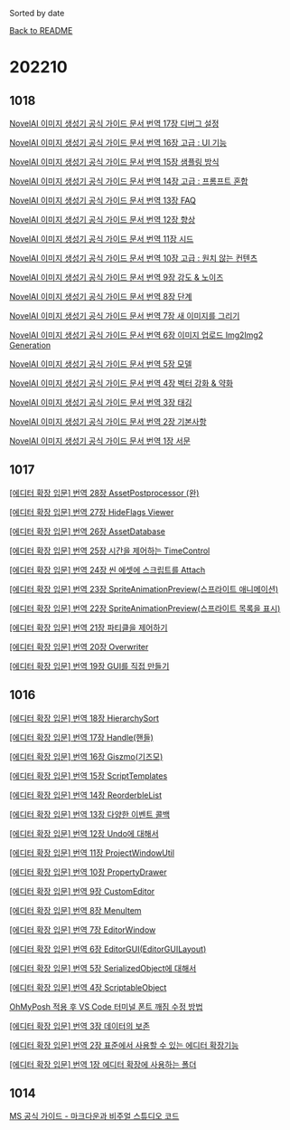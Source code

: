 Sorted by date

[Back to README](README.md)

# 202210

## 1018

[NovelAI 이미지 생성기 공식 가이드 문서 번역 17장 디버그 설정](posts/20221018/20221018231727/index.md)

[NovelAI 이미지 생성기 공식 가이드 문서 번역 16장 고급 : UI 기능](posts/20221018/20221018230603/index.md)

[NovelAI 이미지 생성기 공식 가이드 문서 번역 15장 샘플링 방식](posts/20221018/20221018230424/index.md)

[NovelAI 이미지 생성기 공식 가이드 문서 번역 14장 고급 : 프롬프트 혼합](posts/20221018/20221018224545/index.md)

[NovelAI 이미지 생성기 공식 가이드 문서 번역 13장 FAQ](posts/20221018/20221018215719/index.md)

[NovelAI 이미지 생성기 공식 가이드 문서 번역 12장 향상](posts/20221018/20221018170748/index.md)

[NovelAI 이미지 생성기 공식 가이드 문서 번역 11장 시드](posts/20221018/20221018170529/index.md)

[NovelAI 이미지 생성기 공식 가이드 문서 번역 10장 고급 : 원치 않는 컨텐츠](posts/20221018/20221018170142/index.md)

[NovelAI 이미지 생성기 공식 가이드 문서 번역 9장 강도 & 노이즈](posts/20221018/20221018165556/index.md)

[NovelAI 이미지 생성기 공식 가이드 문서 번역 8장 단계](posts/20221018/20221018164750/index.md)

[NovelAI 이미지 생성기 공식 가이드 문서 번역 7장 새 이미지를 그리기](posts/20221018/20221018152102/index.md)

[NovelAI 이미지 생성기 공식 가이드 문서 번역 6장 이미지 업로드 Img2Img2 Generation](posts/20221018/20221018144824/index.md)

[NovelAI 이미지 생성기 공식 가이드 문서 번역 5장 모델](posts/20221018/20221018144438/index.md)

[NovelAI 이미지 생성기 공식 가이드 문서 번역 4장 벡터 강화 & 약화](posts/20221018/20221018142000/index.md)

[NovelAI 이미지 생성기 공식 가이드 문서 번역 3장 태깅](posts/20221018/20221018141102/index.md)

[NovelAI 이미지 생성기 공식 가이드 문서 번역 2장 기본사항](posts/20221018/20221018074620/index.md)

[NovelAI 이미지 생성기 공식 가이드 문서 번역 1장 서문](posts/20221018/20221018065207/index.md)

## 1017

[[에디터 확장 입문] 번역 28장 AssetPostprocessor (완)](posts/20221017/20221017033824/index.md)

[[에디터 확장 입문] 번역 27장 HideFlags Viewer](posts/20221017/20221017033424/index.md)

[[에디터 확장 입문] 번역 26장 AssetDatabase](posts/20221017/20221017033151/index.md)

[[에디터 확장 입문] 번역 25장 시간을 제어하는 TimeControl](posts/20221017/20221017032927/index.md)

[[에디터 확장 입문] 번역 24장 씬 에셋에 스크립트를 Attach](posts/20221017/20221017032538/index.md)

[[에디터 확장 입문] 번역 23장 SpriteAnimationPreview(스프라이트 애니메이션)](posts/20221017/20221017030038/index.md)

[[에디터 확장 입문] 번역 22장 SpriteAnimationPreview(스프라이트 목록을 표시)](posts/20221017/20221017025626/index.md)

[[에디터 확장 입문] 번역 21장 파티클을 제어하기](posts/20221017/20221017024819/index.md)

[[에디터 확장 입문] 번역 20장 Overwriter](posts/20221017/20221017024202/index.md)

[[에디터 확장 입문] 번역 19장 GUI를 직접 만들기](posts/20221017/20221017023355/index.md)

## 1016

[[에디터 확장 입문] 번역 18장 HierarchySort](posts/20221016/20221016205918/index.md)

[[에디터 확장 입문] 번역 17장 Handle(핸들)](posts/20221016/20221016205435/index.md)

[[에디터 확장 입문] 번역 16장 Giszmo(기즈모)](posts/20221016/20221016204933/index.md)

[[에디터 확장 입문] 번역 15장 ScriptTemplates](posts/20221016/20221016203335/index.md)

[[에디터 확장 입문] 번역 14장 ReorderbleList](posts/20221016/20221016202737/index.md)

[[에디터 확장 입문] 번역 13장 다양한 이벤트 콜백](posts/20221016/20221016112433/index.md)

[[에디터 확장 입문] 번역 12장 Undo에 대해서](posts/20221016/20221016110400/index.md)

[[에디터 확장 입문] 번역 11장 ProjectWindowUtil](posts/20221016/20221016110136/index.md)

[[에디터 확장 입문] 번역 10장 PropertyDrawer ](posts/20221016/20221016105551/index.md)

[[에디터 확장 입문] 번역 9장 CustomEditor](posts/20221016/20221016103311/index.md)

[[에디터 확장 입문] 번역 8장 MenuItem](posts/20221016/20221016102449/index.md)

[[에디터 확장 입문] 번역 7장 EditorWindow](posts/20221016/20221016080618/index.md)

[[에디터 확장 입문] 번역 6장 EditorGUI(EditorGUILayout)](posts/20221016/20221016074242/index.md)

[[에디터 확장 입문] 번역 5장 SerializedObject에 대해서 ](posts/20221016/20221016072341/index.md)

[[에디터 확장 입문] 번역 4장 ScriptableObject](posts/20221016/20221016071939/index.md)

[OhMyPosh 적용 후 VS Code 터미널 폰트 깨짐 수정 방법](posts/20221016/20221016071001/index.md)

[[에디터 확장 입문] 번역 3장 데이터의 보존](posts/20221016/20221016065634/index.md)

[[에디터 확장 입문] 번역 2장 표준에서 사용할 수 있는 에디터 확장기능](posts/20221016/20221016065255/index.md)

[[에디터 확장 입문] 번역 1장 에디터 확장에 사용하는 폴더](posts/20221016/20221016064852/index.md)

## 1014

[MS 공식 가이드 - 마크다운과 비주얼 스튜디오 코드](posts/20221014/20221014183001/index.md)

